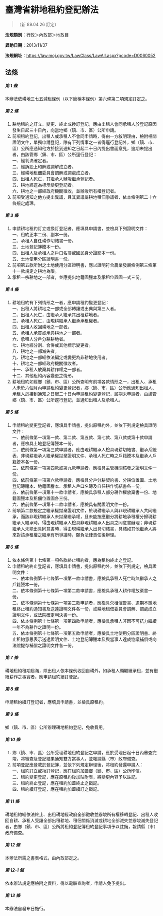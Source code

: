 # 臺灣省耕地租約登記辦法
> （新 89.04.26 訂定）

**法規類別**：行政＞內政部＞地政目

**異動日期**：2013/11/07  

**法規網址**：https://law.moj.gov.tw/LawClass/LawAll.aspx?pcode=D0060052





## 法條
##### 第 1 條
本辦法依耕地三七五減租條例（以下簡稱本條例）第六條第二項規定訂定之。

##### 第 2 條
1. 耕地租約之訂立、變更、終止或換訂登記，應由出租人會同承租人於登記原因發生日起三十日內，向當地鄉（鎮、市、區）公所申請。
1. 前項租約登記，出租人或承租人不會同申請時，得由一方敘明理由，檢附相關證明文件，單獨申請登記，除有下列情事之一者得逕行登記外，鄉（鎮、市、區）公所應通知他方於接到通知之日起二十日內提出書面意見，逾期未提出者，由該管鄉（鎮、市、區）公所逕行登記：  
一、經判決確定者。  
二、經訴訟上和解或調解成立者。  
三、經耕地租佃委員會調解或調處成立者。  
四、出租人死亡，其繼承人辦竣繼承登記者。  
五、耕地經逕為標示變更登記者。  
六、耕地之一部經政府機關徵收，並辦竣所有權登記者。
1. 前項受通知之他方提出異議，且其異議屬耕地租佃爭議者，依本條例第二十六條規定處理。

##### 第 3 條
1. 申請耕地租約訂立或換訂登記者，應填具申請書，並檢具下列證明文件：  
一、租約正本二份、副本一份。  
二、承租人自任耕作切結書一份。  
三、土地登記簿謄本一份。  
四、出租人及承租人之戶口名簿或國民身分證影本一份。  
五、土地使用分區證明書一份。
1. 前項第五款所附之土地使用分區證明書，應以證明符合農業發展條例第三條第十一款規定之耕地為限。
1. 承租一宗耕地之一部者，並應提出地籍圖謄本及承租位置圖一式三份。

##### 第 4 條
1. 耕地租約有下列情形之一者，應申請租約變更登記：  
一、出租人將耕地之一部或全部轉讓或出典與第三人者。  
二、出租人死亡，由繼承人繼承其出租耕地者。  
三、承租人死亡，由現耕繼承人繼承承租權者。  
四、出租人收回耕地之一部者。  
五、承租人承買或承典耕地之一部者。  
六、承租人分戶分耕耕地者。  
七、耕地經分割、合併或其他標示變更者。  
八、耕地之一部滅失者。  
九、耕地之一部經依法編定或變更為非耕地使用者。  
十、耕地之一部經政府機關徵收者。  
十一、承租人放棄其耕作權之一部者。  
十二、其他租約內容變更之情形。
1. 耕地租約如經鄉（鎮、市、區）公所查明有前項各款情形之一，出租人、承租人未於六個月內申請租約變更登記者，鄉（鎮、市、區）公所應通知出租人、承租人於接到通知之日起二十日內申請租約變更登記，屆期未申請者，由該管鄉（鎮、市、區）公所逕行登記，並通知出租人及承租人。

##### 第 5 條
1. 申請租約變更登記者，應填具申請書，提出原租約外，並依下列規定檢具證明文件：  
一、依前條第一項第一款、第二款、第五款、第七款、第八款或第十款申請者，應檢具土地登記簿謄本一份。  
二、依前條第一項第三款申請者，應由現耕繼承人檢具現耕切結書、繼承系統表、非現耕繼承人繼承權拋棄證明文件、承租人死亡時之戶籍謄本及繼承人戶籍謄本各一份。  
三、依前條第一項第四款或第九款申請者，應檢具主管機關核發之證明文件一份。  
四、依前條第一項第六款申請者，應檢具分戶分耕契約書、分耕位置圖、土地登記簿謄本、地籍圖謄本、承租人戶口名簿及自任耕作切結書各一份。  
五、依前條第一項第十一款申請者，應檢具承租人部分耕作權放棄書一份、地籍圖謄本及租佃位置圖各三份。  
六、依前條第一項第十二款申請者，應檢具有關證明文件一份。
1. 前項第二款規定之繼承權拋棄證明文件，於現耕繼承人與非現耕繼承人共同繼承，而該非現耕繼承人未拋棄繼承權，且未能按應繼分將耕地承租權分歸現耕繼承人繼承時，得由現耕繼承人檢具非現耕繼承人出具之同意書辦理；非現耕繼承人未能出具同意書時，得由現耕繼承人出具切結書，具結如其他繼承人將來對該承租權之繼承有所爭議時，願負法律責任後辦理。

##### 第 6 條
1. 依本條例第十七條第一項各款終止租約者，應為租約終止之登記。
1. 申請租約終止登記者，應填具申請書，提出原租約外，並依下列規定，檢具證明文件：  
一、依本條例第十七條第一項第一款申請書，應檢具承租人死亡時無繼承人之戶籍謄本一份。  
二、依本條例第十七條第一項第二款申請書，應檢具承租人耕作權放棄書一份。  
三、依本條例第十七條第一項第三款申請者，應檢具欠租催告書、逾期不繳地租終止租約通知書及送達證明文件各一份，或耕地租佃委員會調解、調處成立證明文件，或法院確定判決書一份。  
四、依本條例第十七條第一項第四款申請者，應檢具承租人非因不可抗力繼續一年不為耕作之證明一份。  
五、依本條例第十七條第一項第五款申請者，應檢具土地使用分區證明書、終止租約意思表示送達證明文件、土地登記簿謄本及與當事人達成協議補償或向法院提存補償之證明文件各一份。

##### 第 7 條
耕地租約租期屆滿，除出租人依本條例收回自耕外，如承租人願繼續承租，並有繼續耕作之事實者，應申請租約續訂登記。

##### 第 8 條
申請租約續訂登記者，應填具申請書，並檢具原租約。

##### 第 9 條
鄉（鎮、市、區）公所辦理耕地租約登記，免收費用。

##### 第 10 條
1. 鄉（鎮、市、區）公所受理耕地租約登記之申請，應於受理日起十日內審查完竣，將審查及登記結果通知雙方當事人，並報請縣（市）政府備查。
1. 前項登記應登載於登記簿，並依下列規定辦理後，將租約發還申請人：  
一、租約訂立或換訂登記，應在租約加蓋鄉（鎮、市、區）公所印信。  
二、租約變更登記，應在原租約後加貼附表，將變更內容予以註記。  
三、租約終止登記，應在租約加蓋終止之戳記。  
四、租約續訂登記，應在租約加蓋續訂之戳記。

##### 第 11 條
耕地租約經依法終止、出租耕地經政府全部徵收並辦竣所有權移轉登記、出租人收回自耕、承租人受讓全部出租耕地、租佃關係消滅或耕地全部滅失並辦竣滅失登記者，由鄉（鎮、市、區）公所將租約登記簿租約登記事項予以註銷，報請縣（市）政府備查。

##### 第 12 條
本辦法所需之書表格式，由內政部定之。

##### 第 12-1 條
依本辦法規定應檢附之資料，得以電腦查詢者，申請人免予提出。

##### 第 13 條
本辦法自發布日施行。


